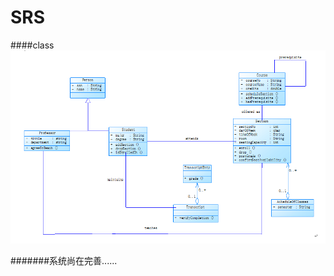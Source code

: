 # SRS
####class
![img](https://github.com/AdaL95/SRS/blob/master/img/lei.PNG)


#######系统尚在完善......

